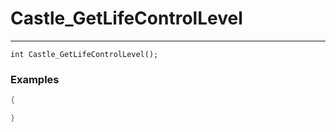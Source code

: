 # Castle_GetLifeControlLevel
---
```
int Castle_GetLifeControlLevel();
```

### Examples
```cpp - C++
{

}
```
